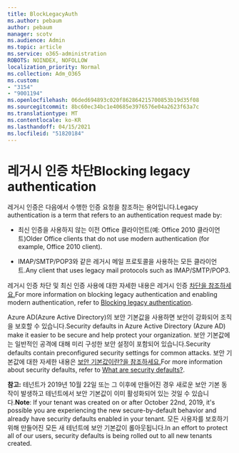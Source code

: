 ```yaml
---
title: BlockLegacyAuth
ms.author: pebaum
author: pebaum
manager: scotv
ms.audience: Admin
ms.topic: article
ms.service: o365-administration
ROBOTS: NOINDEX, NOFOLLOW
localization_priority: Normal
ms.collection: Adm_O365
ms.custom:
- "3154"
- "9001194"
ms.openlocfilehash: 06ded694893c020f862864215700853b19d35f08
ms.sourcegitcommit: 8bc60ec34bc1e40685e3976576e04a2623f63a7c
ms.translationtype: MT
ms.contentlocale: ko-KR
ms.lasthandoff: 04/15/2021
ms.locfileid: "51820184"
---
```

# <a name="blocking-legacy-authentication"></a><span data-ttu-id="d0064-102">레거시 인증 차단</span><span class="sxs-lookup"><span data-stu-id="d0064-102">Blocking legacy authentication</span></span>

<span data-ttu-id="d0064-103">레거시 인증은 다음에서 수행한 인증 요청을 참조하는 용어입니다.</span><span class="sxs-lookup"><span data-stu-id="d0064-103">Legacy authentication is a term that refers to an authentication request made by:</span></span>

- <span data-ttu-id="d0064-104">최신 인증을 사용하지 않는 이전 Office 클라이언트(예: Office 2010 클라이언트)</span><span class="sxs-lookup"><span data-stu-id="d0064-104">Older Office clients that do not use modern authentication (for example, Office 2010 client).</span></span>

- <span data-ttu-id="d0064-105">IMAP/SMTP/POP3와 같은 레거시 메일 프로토콜을 사용하는 모든 클라이언트.</span><span class="sxs-lookup"><span data-stu-id="d0064-105">Any client that uses legacy mail protocols such as IMAP/SMTP/POP3.</span></span>

<span data-ttu-id="d0064-106">레거시 인증 차단 및 최신 인증 사용에 대한 자세한 내용은 레거시 인증 [차단을 참조하세요.](https://docs.microsoft.com/azure/active-directory/conditional-access/concept-conditional-access-block-legacy-authentication)</span><span class="sxs-lookup"><span data-stu-id="d0064-106">For more information on blocking legacy authentication and enabling modern authentication, refer to [Blocking legacy authentication](https://docs.microsoft.com/azure/active-directory/conditional-access/concept-conditional-access-block-legacy-authentication).</span></span>

<span data-ttu-id="d0064-107">Azure AD(Azure Active Directory)의 보안 기본값을 사용하면 보안이 강화되어 조직을 보호할 수 있습니다.</span><span class="sxs-lookup"><span data-stu-id="d0064-107">Security defaults in Azure Active Directory (Azure AD) make it easier to be secure and help protect your organization.</span></span> <span data-ttu-id="d0064-108">보안 기본값에는 일반적인 공격에 대해 미리 구성한 보안 설정이 포함되어 있습니다.</span><span class="sxs-lookup"><span data-stu-id="d0064-108">Security defaults contain preconfigured security settings for common attacks.</span></span>
<span data-ttu-id="d0064-109">보안 기본값에 대한 자세한 내용은 [보안 기본값이란?을 참조하세요.](https://docs.microsoft.com/azure/active-directory/fundamentals/concept-fundamentals-security-defaults)</span><span class="sxs-lookup"><span data-stu-id="d0064-109">For more information about security defaults, refer to [What are security defaults?](https://docs.microsoft.com/azure/active-directory/fundamentals/concept-fundamentals-security-defaults).</span></span> 

<span data-ttu-id="d0064-110">**참고:** 테넌트가 2019년 10월 22일 또는 그 이후에 만들어진 경우 새로운 보안 기본 동작이 발생하고 테넌트에서 보안 기본값이 이미 활성화되어 있는 것일 수 있습니다.</span><span class="sxs-lookup"><span data-stu-id="d0064-110">**Note**:  If your tenant was created on or after October 22nd, 2019, it's possible you are experiencing the new secure-by-default behavior and already have security defaults enabled in your tenant.</span></span>  <span data-ttu-id="d0064-111">모든 사용자를 보호하기 위해 만들어진 모든 새 테넌트에 보안 기본값이 롤아웃됩니다.</span><span class="sxs-lookup"><span data-stu-id="d0064-111">In an effort to protect all of our users, security defaults is being rolled out to all new tenants created.</span></span>
